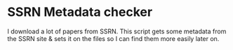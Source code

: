 # SSRN Metadata checker

I download a lot of papers from SSRN. This script gets some metadata from the SSRN site & sets it on the files so I can find them more easily later on.
